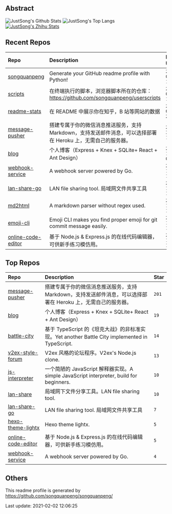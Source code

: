 ## Abstract
![JustSong's Github Stats](https://github-readme-stats.vercel.app/api?username=songquanpeng&show_icons=true&hide_border=true)
![JustSong's Top Langs](https://github-readme-stats.vercel.app/api/top-langs/?username=songquanpeng&layout=compact)
[![JustSong's Zhihu Stats](https://stats.justsong.cn/api/zhihu?username=songwonderful)](https://github.com/songquanpeng/readme-stats)

## Recent Repos
|Repo|Description|Last Update|
|:--|:--|:--|
|[songquanpeng](https://github.com/songquanpeng/songquanpeng)|Generate your GitHub readme profile with Python!|`2021-02-02 12:04:22`|
|[scripts](https://github.com/songquanpeng/scripts)|在终端执行的脚本，浏览器脚本所在的仓库：https://github.com/songquanpeng/userscripts|`2021-02-02 10:54:29`|
|[readme-stats](https://github.com/songquanpeng/readme-stats)|在 README 中展示你在知乎，B 站等网站的数据|`2021-02-01 21:22:49`|
|[message-pusher](https://github.com/songquanpeng/message-pusher)|搭建专属于你的微信消息推送服务，支持 Markdown，支持发送邮件消息，可以选择部署在 Heroku 上，无需自己的服务器。|`2021-01-31 19:29:57`|
|[blog](https://github.com/songquanpeng/blog)|个人博客（Express + Knex + SQLite+ React + Ant Design）|`2021-01-19 09:38:14`|
|[webhook-service](https://github.com/songquanpeng/webhook-service)|A webhook server powered by Go.|`2021-01-18 13:36:03`|
|[lan-share-go](https://github.com/songquanpeng/lan-share-go)|LAN file sharing tool. 局域网文件共享工具|`2021-01-18 13:35:23`|
|[md2html](https://github.com/songquanpeng/md2html)|A markdown parser without regex used.|`2021-01-18 13:34:42`|
|[emoji-cli](https://github.com/songquanpeng/emoji-cli)|Emoji CLI makes you find proper emoji for git commit message easily.|`2021-01-18 13:28:21`|
|[online-code-editor](https://github.com/songquanpeng/online-code-editor)|基于 Node.js & Express.js 的在线代码编辑器，可供新手练习模仿用。|`2021-01-16 12:02:10`|

## Top Repos
|Repo|Description|Star|
|:--|:--|:--|
|[message-pusher](https://github.com/songquanpeng/message-pusher)|搭建专属于你的微信消息推送服务，支持 Markdown，支持发送邮件消息，可以选择部署在 Heroku 上，无需自己的服务器。|`201`|
|[blog](https://github.com/songquanpeng/blog)|个人博客（Express + Knex + SQLite+ React + Ant Design）|`19`|
|[battle-city](https://github.com/songquanpeng/battle-city)|基于 TypeScript 的《坦克大战》的非标准实现。Yet another Battle City implemented in TypeScript.|`14`|
|[v2ex-style-forum](https://github.com/songquanpeng/v2ex-style-forum)|V2ex 风格的论坛程序。V2ex's Node.js clone.|`13`|
|[js-interpreter](https://github.com/songquanpeng/js-interpreter)|一个简陋的 JavaScript 解释器实现。A simple JavaScript interpreter, build for beginners.|`10`|
|[lan-share](https://github.com/songquanpeng/lan-share)|局域网下文件分享工具。LAN file sharing tool. |`10`|
|[lan-share-go](https://github.com/songquanpeng/lan-share-go)|LAN file sharing tool. 局域网文件共享工具|`7`|
|[hexo-theme-lightx](https://github.com/songquanpeng/hexo-theme-lightx)|Hexo theme lightx.|`5`|
|[online-code-editor](https://github.com/songquanpeng/online-code-editor)|基于 Node.js & Express.js 的在线代码编辑器，可供新手练习模仿用。|`5`|
|[webhook-service](https://github.com/songquanpeng/webhook-service)|A webhook server powered by Go.|`4`|



## Others
This readme profile is generated by https://github.com/songquanpeng/songquanpeng/

Last update: 2021-02-02 12:06:25
